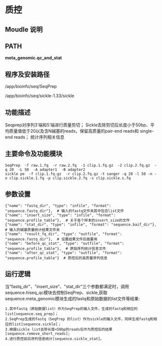 质控
===========

Moudle 说明
-----------------------------------

PATH
---------

**meta_genomic.qc_and_stat**

程序及安装路径
------------

/app/bioinfo/seq/SeqPrep

/app/bioinfo/seq/sickle-1.33/sickle

功能描述
--------
Seqprep对序列3’端和5’端进行质量剪切；
Sickle去除剪切后长度小于50bp、平均质量值低于20以及含N碱基的reads，保留高质量的pair-end reads和 single-end reads；
统计序列相关信息

主要命令及功能模块
------------------
```
SeqPrep  -f raw.1.fq  -r raw.2.fq  -1 clip.1.fq.gz  -2 clip.2.fq.gz  -q 20  -L 50  -A adapter1  -B adapter2
sickle pe  -f clip.1.fq.gz  -r clip.2.fq.gz -t sanger -q 20 -l 50 -n -o clip.sickle.1.fq -p clip.sickle.2.fq -s clip.sickle.s.fq
```

参数设置
--------
```
{"name": "fastq_dir", "type": "infile", "format": "sequence.fastq_dir"},  # 输入的fastq文件夹其中包含list文件
{"name": "insert_size", "type": "infile", "format": "sequence.profile_table"},  # 关于各个样本的insert_size的文件
{"name": "stat_dir", "type": "infile", "format": "sequence.baif_dir"},  # 输入的碱基质量统计结果文件夹
{"name": "result_fq_dir", "type": "outfile", "format": "sequence.fastq_dir"},  # 设置结果文件后面要用
{"name": "before_qc_stat", "type": "outfile", "format": "sequence.profile_table"},  # 原始序列统计信息文件
{"name": "after_qc_stat", "type": "outfile", "format": "sequence.profile_table"}  # 质控后的高质量序列信息
```

运行逻辑
-------
当"fastq_dir"、"insert_size"、"stat_dir"三个参数都满足时，调用sequence.hiseq_qc模块去控制SeqPrep、sickle,获取
sequence.meta_genomic模块生成的fastq和原始数据的list文件等结果:
```
1.其中fastq（原始数据list）作为SeqPrep的输入文件，生成的fastq和相应的list[sequence.seq_prep]；
2.SeqPrep生成的fastq（SeqPrep 的list）作为sickle的输入文件，同样生成fastq和相应的list[sequence.sickle]；
3.根据sickle list去除长度<50bp的reads后作为质控后的结果[sequence.remove_short_reads];
4.进行质控前后序列信息统计[sequence.sickle_stat]。
```